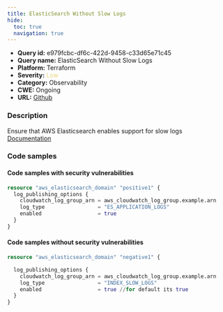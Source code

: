 ```yaml
---
title: ElasticSearch Without Slow Logs
hide:
  toc: true
  navigation: true
---
```


<style>
  .highlight .hll {
    background-color: #ff171742;
  }
  .md-content {
    max-width: 1100px;
    margin: 0 auto;
  }
</style>

-   **Query id:** e979fcbc-df6c-422d-9458-c33d65e71c45
-   **Query name:** ElasticSearch Without Slow Logs
-   **Platform:** Terraform
-   **Severity:** <span style="color:#edd57e">Low</span>
-   **Category:** Observability
-   **CWE:** Ongoing
-   **URL:** [Github](https://github.com/Checkmarx/kics/tree/master/assets/queries/terraform/aws/elasticsearch_without_slow_logs)

### Description
Ensure that AWS Elasticsearch enables support for slow logs<br>
[Documentation](https://registry.terraform.io/providers/hashicorp/aws/latest/docs/resources/elasticsearch_domain#log_publishing_options)

### Code samples
#### Code samples with security vulnerabilities
```tf title="Positive test num. 1 - tf file" hl_lines="4"
resource "aws_elasticsearch_domain" "positive1" {
  log_publishing_options {
    cloudwatch_log_group_arn = aws_cloudwatch_log_group.example.arn
    log_type                 = "ES_APPLICATION_LOGS"
    enabled                  = true
  }
}

```


#### Code samples without security vulnerabilities
```tf title="Negative test num. 1 - tf file"
resource "aws_elasticsearch_domain" "negative1" {

  log_publishing_options {
    cloudwatch_log_group_arn = aws_cloudwatch_log_group.example.arn
    log_type                 = "INDEX_SLOW_LOGS"
    enabled                  = true //for default its true
  }
}

```
